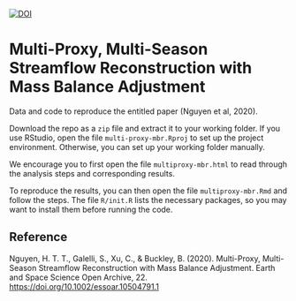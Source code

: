 [![DOI](https://zenodo.org/badge/318567819.svg)](https://zenodo.org/badge/latestdoi/318567819)

# Multi-Proxy, Multi-Season Streamflow Reconstruction with Mass Balance Adjustment

Data and code to reproduce the entitled paper (Nguyen et al, 2020).

Download the repo as a `zip` file and extract it to your working folder. If you use RStudio, open the file `multi-proxy-mbr.Rproj` to set up the project environment. Otherwise, you can set up your working folder manually.

We encourage you to first open the file `multiproxy-mbr.html` to read through the analysis steps and corresponding results.

To reproduce the results, you can then open the file `multiproxy-mbr.Rmd` and follow the steps. The file `R/init.R` lists the necessary packages, so you may want to install them before running the code.


## Reference

Nguyen, H. T. T., Galelli, S., Xu, C., & Buckley, B. (2020). Multi-Proxy, Multi-Season Streamflow Reconstruction with Mass Balance Adjustment. Earth and Space Science Open Archive, 22. https://doi.org/10.1002/essoar.10504791.1
